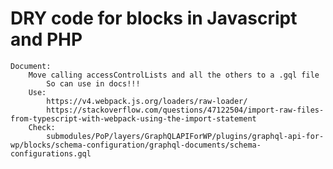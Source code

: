 # DRY code for blocks in Javascript and PHP



	Document:
		Move calling accessControlLists and all the others to a .gql file
			So can use in docs!!!
		Use:
			https://v4.webpack.js.org/loaders/raw-loader/
			https://stackoverflow.com/questions/47122504/import-raw-files-from-typescript-with-webpack-using-the-import-statement
		Check:
			submodules/PoP/layers/GraphQLAPIForWP/plugins/graphql-api-for-wp/blocks/schema-configuration/graphql-documents/schema-configurations.gql
